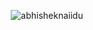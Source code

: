 <p align="center"> <img src="https://github-readme-stats.vercel.app/api?username=remmai" alt="abhisheknaiidu" />
